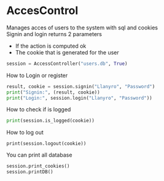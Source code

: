 # AccesControl
Manages acces of users to the system with sql and cookies<br>
Signin and login returns 2 parameters<br>
- If the action is computed ok
- The cookie that is generated for the user
```python
session = AccessController("users.db", True)
```
How to Login or register
```python
result, cookie = session.signin("Llanyro", "Password")
print("Signin:", (result, cookie))
print("Login:", session.login("Llanyro", "Password"))
```
How to check if is logged
```python
print(session.is_logged(cookie))
```
How to log out
```pyhton
print(session.logout(cookie))
```
You can print all database
```python
session.print_cookies()
session.printDB()
```